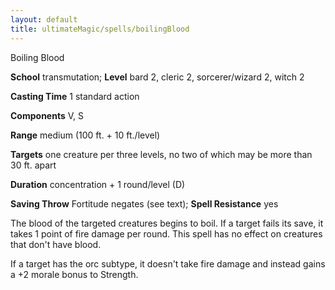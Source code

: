 ```yaml
---
layout: default
title: ultimateMagic/spells/boilingBlood
---
```

Boiling Blood

**School** transmutation; **Level** bard 2, cleric 2, sorcerer/wizard 2, witch 2

**Casting Time** 1 standard action

**Components** V, S

**Range** medium (100 ft. + 10 ft./level)

**Targets** one creature per three levels, no two of which may be more than 30 ft. apart

**Duration** concentration + 1 round/level (D)

**Saving Throw** Fortitude negates (see text); **Spell Resistance** yes

The blood of the targeted creatures begins to boil. If a target fails its save, it takes 1 point of fire damage per round. This spell has no effect on creatures that don't have blood.

If a target has the orc subtype, it doesn't take fire damage and instead gains a +2 morale bonus to Strength.

